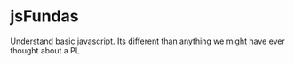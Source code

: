 jsFundas
========

Understand basic javascript. Its different than anything we might have ever thought about a PL
